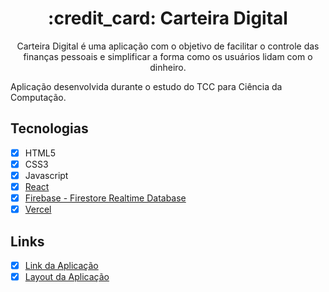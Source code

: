 <h1 align="center">
  :credit_card: Carteira Digital
</h1>

<p align="center">
  Carteira Digital é uma aplicação com o objetivo de facilitar o controle das finanças pessoais e simplificar a forma como os usuários lidam com o dinheiro.
</p>

Aplicação desenvolvida durante o estudo do TCC para Ciência da Computação. 

## Tecnologias
- [x] HTML5
- [x] CSS3
- [x] Javascript
- [x] [React](https://pt-br.reactjs.org/)
- [x] [Firebase - Firestore Realtime Database](https://firebase.google.com)
- [x] [Vercel](https://vercel.com/)

## Links
- [x] [Link da Aplicação](https://carteira-digital.vercel.app)
- [x] [Layout da Aplicação](https://www.figma.com/file/3xhiVFzRnkh630aSoG0Tir/Carteira-Digital?node-id=0%3A1)
